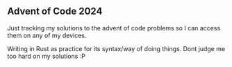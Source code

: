 ## Advent of Code 2024

Just tracking my solutions to the advent of code problems so I can access them on any of my devices. 

Writing in Rust as practice for its syntax/way of doing things. Dont judge me too hard on my solutions :P
